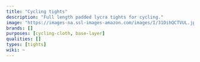 ```yaml
---
title: "Cycling tights"
description: "Full length padded lycra tights for cycling."
image: "https://images-na.ssl-images-amazon.com/images/I/31DihQCTVUL.jpg"
brands: []
purposes: [cycling-cloth, base-layer]
qualities: []
types: [tights]
wiki: ~
---
```

